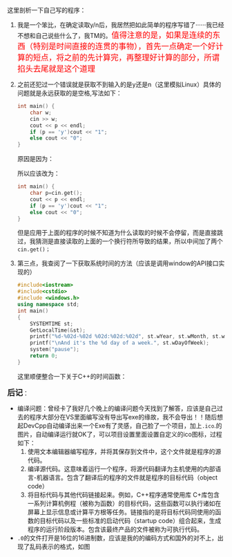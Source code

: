 这里剖析一下自己写的程序：

1. 我是一个笨比，在确定读取y/n后，我居然把如此简单的程序写错了······我已经不想和自己说些什么了，我TM的。<font size=4 color="red">值得注意的是，如果是连续的东西（特别是时间直接的连贯的事物），首先一点确定一个好计算的短点，将之前的先计算完，再整理好计算的部分，所谓掐头去尾就是这个道理</font>

2. 之前还犯过一个错误就是获取不到输入的是y还是n（这里模拟Linux）具体的问题就是永远获取的是空格,写法如下：

    ```c++
    int main() {
    	char w;
    	cin >> w;
    	cout << p << endl;
    	if (p == 'y')cout << "1";
    	else cout << "0";
    }
    ```

    原因是因为：

    所以应该改为：

    ```c++
    int main() {
    	char p=cin.get();
    	cout << p << endl;
    	if (p == 'y')cout << "1";
    	else cout << "0";
    }
    ```

    但是应用于上面的程序的时候不知道为什么读取的时候不会停留，而是直接跳过，我猜测是直接读取的上面的一个换行符所导致的结果，所以中间加了两个`cin.get()；`

3. 第三点，我查阅了一下获取系统时间的方法（应该是调用window的API接口实现的）

    ```c++
    #include<iostream>
    #include<cstdio>
    #include <windows.h>
    using namespace std;
    int main()
    {
    	SYSTEMTIME st;
    	GetLocalTime(&st);
    	printf("%d-%02d-%02d %02d:%02d:%02d", st.wYear, st.wMonth, st.wDay, st.wHour, st.wMinute, st.wSecond);
    	printf("\nAnd it's the %d day of a week.", st.wDayOfWeek);
    	system("pause");
    	return 0;
    }
    ```

    这里顺便整合一下关于C++的时间函数：


**<font size =4>后记</font>**：

+ 编译问题：曾经卡了我好几个晚上的编译问题今天找到了解答，应该是自己过去的程序大部分在VS里面编写没有导出写exe的缘故，我不会导出！！随后想起DevCpp自动编译出来一个Exe有了灵感，自己脸了一个项目，加上`.ico`.的图片，自动编译运行就OK了，可以项目设置里面设置自定义的ico图标，过程如下：
    1. 使用文本编辑器编写程序，并将其保存到文件中，这个文件就是程序的源代码。
    2. 编译源代码。这意味着运行一个程序，将源代码翻译为主机使用的内部语言-机器语言。包含了翻译后的程序的文件就是程序的目标代码（object code）
    3. 将目标代码与其他代码链接起来。例如，C++程序通常使用库 C+库包含一系列计算机例程（被称为函数）的目标代码，这些函数可以执行诸如在屏幕上显示信息或计算平方根等任务。链接指的是将目标代码同使用的函数的目标代码以及一些标准的启动代码（startup code）组合起来，生成程序的运行阶段版本。包含该最终产品的文件被称为可执行代码。
+ `.0`的文件打开是16位的16进制数，应该是我的的编码方式和国外的对不上，出现了乱码表示的格式，如图